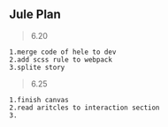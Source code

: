 ## Jule Plan

> 6.20

```
1.merge code of hele to dev
2.add scss rule to webpack
3.splite story
```

> 6.25

```
1.finish canvas
2.read aritcles to interaction section
3.
```
